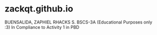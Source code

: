 # zackqt.github.io

BUENSALIDA, ZAPHIEL RHACKS S.
BSCS-3A
(Educational Purposes only :3)
In Compliance to Activity 1 in PBD 
